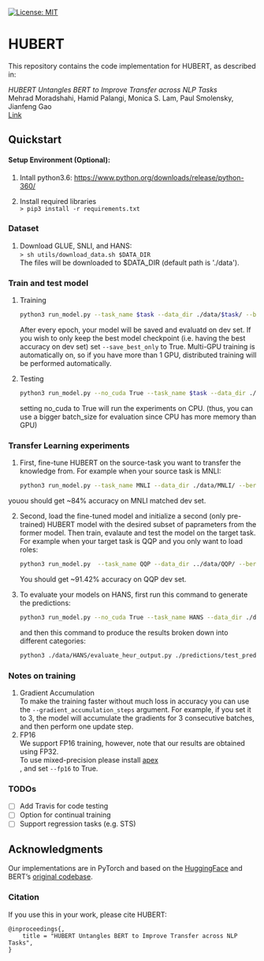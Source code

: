 [![License: MIT](https://img.shields.io/badge/License-MIT-yellow.svg)](https://opensource.org/licenses/MIT)

# HUBERT 

This repository contains the code implementation for HUBERT, as described in:


_HUBERT Untangles BERT to Improve Transfer across NLP Tasks_<br/>
Mehrad Moradshahi, Hamid Palangi, Monica S. Lam, Paul Smolensky, Jianfeng Gao<br/>
[Link](https://arxiv.org/...) 

## Quickstart

#### Setup Environment (Optional):
1. Intall python3.6: https://www.python.org/downloads/release/python-360/

2. Install required libraries </br>
   ```> pip3 install -r requirements.txt```

<!--#### Use docker:-->
<!--1. Pull docker </br>-->
<!--   ```> docker pull allenlao/pytorch-mt-dnn:v0.21```-->

<!--2. Run docker </br>-->
<!--   ```> docker run -it --rm --runtime nvidia  allenlao/pytorch-mt-dnn:v0.21 bash``` </br>-->
<!--   Please refer to the following link if you first use docker: https://docs.docker.com/-->
### Dataset

1. Download GLUE, SNLI, and HANS: </br>
   ```> sh utils/download_data.sh $DATA_DIR``` </br>
    The files will be downloaded to $DATA_DIR (default path is './data').

### Train and test model

<!-- 	```bash
	python3 ./data/HANS/evaluate_heur_output.py ./predictions/test_predictions.txt
	```
 -->

1. Training</br>
	```bash
	python3 run_model.py --task_name $task --data_dir ./data/$task/ --bert_model bert-base-uncased --do_train True --do_eval False --do_test False --output_dir ./$results --train_batch_size 256 --num_train_epochs 10
	```
	After every epoch, your model will be saved and evaluatd on dev set. If you wish to only keep the best model checkpoint (i.e. having the best accuracy on dev set) set ```--save_best_only``` to True. 
	Multi-GPU training is automatically on, so if you have more than 1 GPU, distributed training will be performed automatically.

2. Testing</br>
	```bash
	python3 run_model.py --no_cuda True --task_name $task --data_dir ./data/$task/ --bert_model bert-base-uncased --do_train False --do_eval False --do_test True --load_ckpt ./$results/pytorch_model_best.bin --eval_batch_size 512 
	```
	setting no_cuda to True will run the experiments on CPU. (thus, you can use a bigger batch_size for evaluation since CPU has more memory than GPU)


### Transfer Learning experiments
1. First, fine-tune HUBERT on the source-task you want to transfer the knowledge from. For example when your source task is MNLI:</br>
	```bash
	python3 run_model.py --task_name MNLI --data_dir ./data/MNLI/ --bert_model bert-base-uncased --do_train True --dSymbols 30 --dRoles 30 --nSymbols 50 --nRoles 35 --num_train_epochs 10 --output_dir ./$trained_models/MNLI 
	```
youou should get ~84% accuracy on MNLI matched dev set.

2. Second, load the fine-tuned model and initialize a second (only pre-trained) HUBERT model with the desired subset of paprameters from the former model. Then train, evalaute and test the model on the target task. For example when your target task is QQP and you only want to load roles:</br>
	```bash
	python3 run_model.py  --task_name QQP --data_dir ../data/QQP/ --bert_model bert-base-uncased --do_train True --do_eval True --load_ckpt ./$trained_models/MNLI/pytorch_model_best.bin --output_dir ./$final_results --num_train_epochs 10 --load_bert_params False --load_role True --load_filler False
	```

	You should get ~91.42% accuracy on QQP dev set.


3. To evaluate your models on HANS, first run this command to generate the predictions:</br>
	```bash
	python3 run_model.py --no_cuda True --task_name HANS --data_dir ./data/HANS/ --bert_model bert-base-uncased --do_test True --load_ckpt ./$final_results/pytorch_model_best.bin --eval_batch_size 512 --output_dir ./predictions/
	```
	and then this command to produce the results broken down into different categories:</br>

	```bash
	python3 ./data/HANS/evaluate_heur_output.py ./predictions/test_predictions.txt
	```

### Notes on training
1. Gradient Accumulation </br>
  To make the training faster without much loss in accuracy you can use the ```--gradient_accumulation_steps``` argument. For example, if you set it to 3, the model will accumulate the gradients for 3 consecutive batches, and then perform one update step. 
2. FP16</br>
   We support FP16 training, however, note that our results are obtained using FP32.</br>
To use mixed-precision please install [apex](https://github.com/NVIDIA/apex) </br>, and set ```--fp16``` to True.

### TODOs

- [ ] Add Travis for code testing
- [ ] Option for continual training
- [ ] Support regression tasks (e.g. STS)

## Acknowledgments
Our implementations are in PyTorch and based on the [HuggingFace](https://github.com/huggingface/pytorch-pretrained-BERT) and BERT’s [original codebase](https://github.com/google-research/bert).

### Citation
If you use this in your work, please cite HUBERT:

```
@inproceedings{,
    title = "HUBERT Untangles BERT to Improve Transfer across NLP Tasks",
}
```
